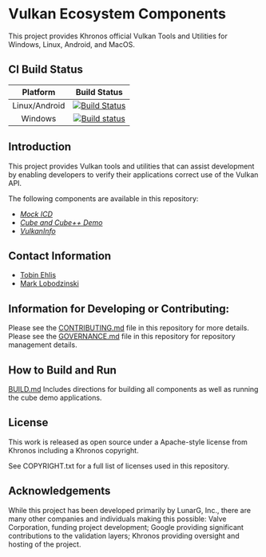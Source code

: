 # Vulkan Ecosystem Components

This project provides Khronos official Vulkan Tools and Utilities for Windows, Linux, Android, and MacOS.

## CI Build Status
| Platform | Build Status |
|:--------:|:------------:|
| Linux/Android | [![Build Status](https://travis-ci.org/KhronosGroup/Vulkan-Tools.svg?branch=master)](https://travis-ci.org/KhronosGroup/Vulkan-Tools) |
| Windows |[![Build status](https://ci.appveyor.com/api/projects/status/hwc1hy417hf42xnf?svg=true)](https://ci.appveyor.com/project/Khronoswebmaster/vulkan-tools/branch/master) |


## Introduction

This project provides Vulkan tools and utilities that can assist development by enabling developers to
verify their applications correct use of the Vulkan API.

The following components are available in this repository:
- [*Mock ICD*](icd/)
- [*Cube and Cube++ Demo*](cube/)
- [*VulkanInfo*](vulkaninfo/)

## Contact Information
* [Tobin Ehlis](mailto:tobine@google.com)
* [Mark Lobodzinski](mailto:mark@lunarg.com)

## Information for Developing or Contributing:

Please see the [CONTRIBUTING.md](CONTRIBUTING.md) file in this repository for more details.
Please see the [GOVERNANCE.md](GOVERNANCE.md) file in this repository for repository management details.

## How to Build and Run

[BUILD.md](BUILD.md)
Includes directions for building all components as well as running the cube demo applications.

## License
This work is released as open source under a Apache-style license from Khronos including a Khronos copyright.

See COPYRIGHT.txt for a full list of licenses used in this repository.

## Acknowledgements
While this project has been developed primarily by LunarG, Inc., there are many other
companies and individuals making this possible: Valve Corporation, funding
project development; Google providing significant contributions to the validation layers;
Khronos providing oversight and hosting of the project.
